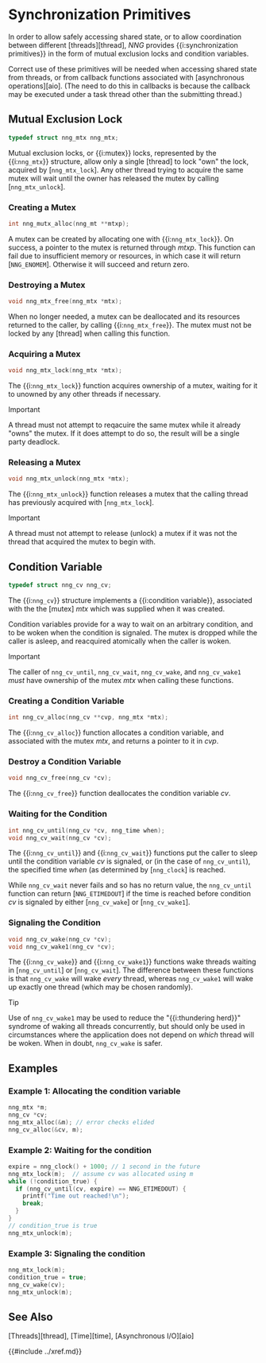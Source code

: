 # Synchronization Primitives

In order to allow safely accessing shared state, or to allow coordination between
different [threads][thread], _NNG_ provides {{i:synchronization primitives}} in the
form of mutual exclusion locks and condition variables.

Correct use of these primitives will be needed when accessing shared state from
threads, or from callback functions associated with [asynchronous operations][aio].
(The need to do this in callbacks is because the callback may be executed under
a task thread other than the submitting thread.)

## Mutual Exclusion Lock

```c
typedef struct nng_mtx nng_mtx;
```

Mutual exclusion locks, or {{i:mutex}} locks, represented by the {{i:`nng_mtx`}} structure,
allow only a single [thread] to lock "own" the lock, acquired by [`nng_mtx_lock`].
Any other thread trying to acquire the same mutex will wait until the owner has released the mutex
by calling [`nng_mtx_unlock`].

### Creating a Mutex

```c
int nng_mutx_alloc(nng_mt **mtxp);
```

A mutex can be created by allocating one with {{i:`nng_mtx_lock`}}.
On success, a pointer to the mutex is returned through _mtxp_.
This function can fail due to insufficient memory or resources, in which
case it will return [`NNG_ENOMEM`]. Otherwise it will succeed and return zero.

### Destroying a Mutex

```c
void nng_mtx_free(nng_mtx *mtx);
```

When no longer needed, a mutex can be deallocated and its resources returned
to the caller, by calling {{i:`nng_mtx_free`}}. The mutex must not be locked
by any [thread] when calling this function.

### Acquiring a Mutex

```c
void nng_mtx_lock(nng_mtx *mtx);
```

The {{i:`nng_mtx_lock`}} function acquires ownership of a mutex, waiting for it to
unowned by any other threads if necessary.

> [!IMPORTANT]
> A thread must not attempt to reqacuire the same mutex while it already "owns" the mutex.
> If it does attempt to do so, the result will be a single party deadlock.

### Releasing a Mutex

```c
void nng_mtx_unlock(nng_mtx *mtx);
```

The {{i:`nng_mtx_unlock`}} function releases a mutex that the calling thread has previously
acquired with [`nng_mtx_lock`].

> [!IMPORTANT]
> A thread must not attempt to release (unlock) a mutex if it was not the thread
> that acquired the mutex to begin with.

## Condition Variable

```c
typedef struct nng_cv nng_cv;
```

The {{i:`nng_cv`}} structure implements a {{i:condition variable}}, associated with the
the [mutex] _mtx_ which was supplied when it was created.

Condition variables provide for a way to wait on an arbitrary condition, and to be woken
when the condition is signaled.
The mutex is dropped while the caller is asleep, and reacquired atomically when the caller
is woken.

> [!IMPORTANT]
>
> The caller of `nng_cv_until`, `nng_cv_wait`, `nng_cv_wake`, and `nng_cv_wake1` _must_
> have ownership of the mutex _mtx_ when calling these functions.

### Creating a Condition Variable

```c
int nng_cv_alloc(nng_cv **cvp, nng_mtx *mtx);
```

The {{i:`nng_cv_alloc`}} function allocates a condition variable, and associated with the mutex _mtx_,
and returns a pointer to it in _cvp_.

### Destroy a Condition Variable

```c
void nng_cv_free(nng_cv *cv);
```

The {{i:`nng_cv_free`}} function deallocates the condition variable _cv_.

### Waiting for the Condition

```c
int nng_cv_until(nng_cv *cv, nng_time when);
void nng_cv_wait(nng_cv *cv);
```

The {{i:`nng_cv_until`}} and {{i:`nng_cv_wait`}} functions put the caller to sleep until the condition
variable _cv_ is signaled, or (in the case of `nng_cv_until`), the specified time _when_
(as determined by [`nng_clock`] is reached.

While `nng_cv_wait` never fails and so has no return value, the `nng_cv_until` function can
return [`NNG_ETIMEDOUT`] if the time is reached before condition _cv_ is signaled by
either [`nng_cv_wake`] or [`nng_cv_wake1`].

### Signaling the Condition

```c
void nng_cv_wake(nng_cv *cv);
void nng_cv_wake1(nng_cv *cv);
```

The {{i:`nng_cv_wake`}} and {{i:`nng_cv_wake1`}} functions wake threads waiting in
[`nng_cv_until`] or [`nng_cv_wait`].
The difference between these functions is that
`nng_cv_wake` will wake _every_ thread, whereas `nng_cv_wake1` will wake up exactly
one thread (which may be chosen randomly).

> [!TIP]
> Use of `nng_cv_wake1` may be used to reduce the "{{i:thundering herd}}" syndrome of waking
> all threads concurrently, but should only be used in circumstances where the application
> does not depend on _which_ thread will be woken. When in doubt, `nng_cv_wake` is safer.

## Examples

### Example 1: Allocating the condition variable

```c
nng_mtx *m;
nng_cv *cv;
nng_mtx_alloc(&m); // error checks elided
nng_cv_alloc(&cv, m);
```

### Example 2: Waiting for the condition

```c
expire = nng_clock() + 1000; // 1 second in the future
nng_mtx_lock(m);  // assume cv was allocated using m
while (!condition_true) {
  if (nng_cv_until(cv, expire) == NNG_ETIMEDOUT) {
    printf("Time out reached!\n");
    break;
  }
}
// condition_true is true
nng_mtx_unlock(m);
```

### Example 3: Signaling the condition

```c
nng_mtx_lock(m);
condition_true = true;
nng_cv_wake(cv);
nng_mtx_unlock(m);
```

## See Also

[Threads][thread],
[Time][time],
[Asynchronous I/O][aio]

{{#include ../xref.md}}
